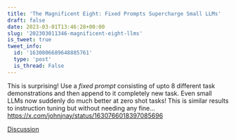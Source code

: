 ```yaml
---
title: 'The Magnificent Eight: Fixed Prompts Supercharge Small LLMs'
draft: false
date: 2023-03-01T13:46:28+00:00
slug: '202303011346-magnificent-eight-llms'
is_tweet: true
tweet_info:
  id: '1630806689648885761'
  type: 'post'
  is_thread: False
---
```




This is surprising! Use a *fixed prompt* consisting of upto 8 different task demonstrations and then append to it completely new task. Even small LLMs now suddenly do much better at zero shot tasks! This is similar results to instruction tuning but without needing any fine… <https://x.com/johnjnay/status/1630766018397085696>

[Discussion](https://x.com/sytelus/status/1630806689648885761)
